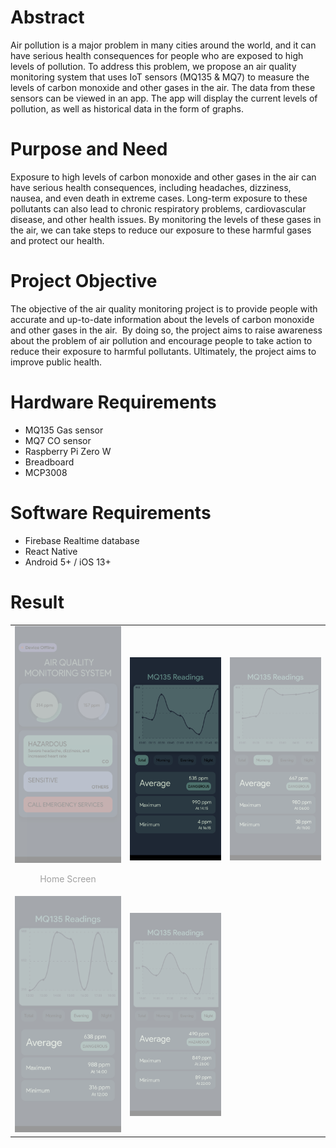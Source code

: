 # Abstract

Air pollution is a major problem in many cities around the world, and it can have serious health consequences for people who are exposed to high levels of pollution. To address this problem, we propose an air quality monitoring system that uses IoT sensors (MQ135 & MQ7) to measure the levels of carbon monoxide and other gases in the air. The data from these sensors can be viewed in an app. The app will display the current levels of pollution, as well as historical data in the form of graphs.

# Purpose and Need

Exposure to high levels of carbon monoxide and other gases in the air can have serious health consequences, including headaches, dizziness, nausea, and even death in extreme cases. Long-term exposure to these pollutants can also lead to chronic respiratory problems, cardiovascular disease, and other health issues. By monitoring the levels of these gases in the air, we can take steps to reduce our exposure to these harmful gases and protect our health.

# Project Objective

The objective of the air quality monitoring project is to provide people with accurate and up-to-date information about the levels of carbon monoxide and other gases in the air.  By doing so, the project aims to raise awareness about the problem of air pollution and encourage people to take action to reduce their exposure to harmful pollutants. Ultimately, the project aims to improve public health.

# Hardware Requirements

- MQ135 Gas sensor
- MQ7 CO sensor
- Raspberry Pi Zero W
- Breadboard
- MCP3008

# Software Requirements

- Firebase Realtime database
- React Native
- Android 5+ / iOS 13+

# Result

<table style="border:none;">
  <tr>
    <td style="border:none; opacity : 0.4;" align="center" width="300px">
      <img src="Home.png" alt="Image 1" width="300px" />
      <p>Home Screen</p>
    </td>
    <td style="border:none opacity : 0.4;;" align="center" width="300px">
      <img src="1.png" alt="Image 2" width="300px" />
    </td>
    <td style="border:none; opacity : 0.4;" align="center" width="300px">
      <img src="2.png" alt="Image 3" width="300px" />
    </td>
  </tr>
  <tr>
    <td style="border:none; opacity : 0.4;" align="center" width="300px">
      <img src="3.png" alt="Image 4" width="300px" />
    </td>
    <td style="border:none; opacity : 0.4;  " align="center" width="300px">
      <img src="4.png" alt="Image 5" width="300px" />
    </td>
  </tr>
</table>
